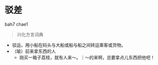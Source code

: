 # 驳差
bah7 chae1
> 兴化方言词典
- 驳运，用小船在码头与大船或船与船之间转运乘客或货物。
- （喻）前来拿东西的人
  - 刚买一箱子荔枝，就有人来～。｜～的来啊，总要拿点儿东西把他吧！
